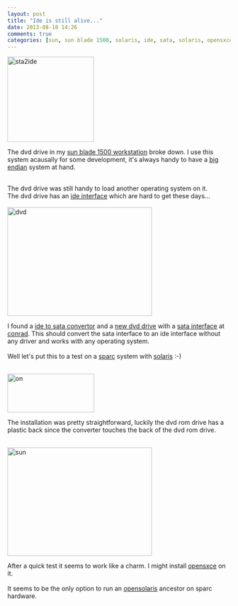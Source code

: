 ```yaml
---
layout: post
title: "Ide is still alive..."
date: 2013-08-10 14:26
comments: true
categories: [sun, sun blade 1500, solaris, ide, sata, solaris, opensxce] 
---
```

<img src="{{ '/images/sta2ide_0.jpg'  | absolute_url }}" class="right" width="195" height="192" alt="sta2ide" /> 
<p>
The dvd drive in my <a href="http://en.wikipedia.org/wiki/Sun_Blade_(workstation)">sun blade 1500 workstation</a> broke down. I use this system acausally for some development, it's always handy to have a <a href="http://en.wikipedia.org/wiki/Endianness">big endian</a> system at hand.<br /><br />
</p>
The dvd drive was still handy to load another operating system on it.<br />The dvd drive has an <a href="http://en.wikipedia.org/wiki/Integrated_Drive_Electronics">ide interface</a> which are hard to get these days...<br /><br />
<img src="{{ '/images/sata_dvd_0.jpg'  | absolute_url }}" class="left" width="326" height="245" alt="dvd"/>
<p>
I found a <a href="http://www.conrad.be/ce/nl/product/974497/IDE-naar-SATA-converter/SHOP_AREA_37572">ide to sata convertor</a> and a <a href="http://www.conrad.be/ce/nl/product/417054/Samsung-DVD-ROM-SATA-SH-118ABBEBE-bulk/SHOP_AREA_17682">new dvd drive</a> with a <a href="http://en.wikipedia.org/wiki/Serial_ATA">sata interface</a> at <a href="http://www.conrad.be">conrad</a>. This should convert the sata interface to an ide interface without any driver and works with any operating system.<br /><br />Well let's put this to a test on a <a href="http://en.wikipedia.org/wiki/SPARC">sparc</a> system with <a href="http://en.wikipedia.org/wiki/Solaris_%28operating_system">solaris</a> :-)<br /><br />
</p>
<img src="{{ '/images/sata2dvdondvd_0.jpg'  | absolute_url }}" class="right" width="196" height="87" alt="on"/>
<p>
The installation was pretty straightforward, luckily the dvd rom drive has a plastic back since the converter touches the back of the dvd rom drive.<br /><br />  
</p>
<img src="{{ '/images/sun1500_alive_0.jpg'  | absolute_url }}" class="right" width="326" height="244" alt="sun"/>
<p>
After a quick test it seems to work like a charm. I might install <a href="http://www.opensxce.org">opensxce</a> on it.<br /><br />It seems to be the only option to run an <a href="http://en.wikipedia.org/wiki/OpenSolaris">opensolaris</a> ancestor on sparc hardware.</p>
